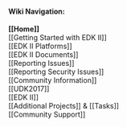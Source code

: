 #### Wiki Navigation:

**[[Home]]**<br/>
[[Getting Started with EDK II]]<br/>
[[EDK II Platforms]]<br/>
[[EDK II Documents]]<br/>
[[Reporting Issues]]<br />
[[Reporting Security Issues]]<br />
[[Community Information]]<br/>
[[UDK2017]]<br/>
[[EDK II]]<br/>
[[Additional Projects]] & [[Tasks]]<br/>
[[Community Support]]